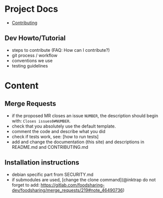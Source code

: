 # Project Docs

 - [Contributing](../contributing)


## Dev Howto/Tutorial

 - steps to contribute (FAQ: How can I contribute?)
 - git process / workflow
 - conventions we use
 - testing guidelines


# Content

## Merge Requests

 - if the proposed MR closes an issue `NUMBER`, the description should begin with: `Closes issues0#NUMBER`.
 - check that you absolutely use the default template.
 - comment the code and describe what you did
 - check if tests work, see: [how to run tests]
 - add and change the documentation (this site) and descriptions in README.md and CONTRIBUTING.md


## Installation instructions

 - debian specific part from SECURITY.md
 - if submodules are used, [change the clone command](@inktrap do not forget to add: https://gitlab.com/foodsharing-dev/foodsharing/merge_requests/219#note_46490736)


